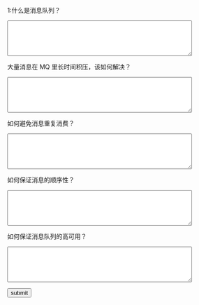 1:什么是消息队列？<p/>
<textarea rows="5" cols="50" ></textarea>

大量消息在 MQ 里长时间积压，该如何解决？<p/>
<textarea rows="5" cols="50" ></textarea>

如何避免消息重复消费？<p/>
<textarea rows="5" cols="50" ></textarea>

如何保证消息的顺序性？<p/>
<textarea rows="5" cols="50" ></textarea>

如何保证消息队列的高可用？<p/>
<textarea rows="5" cols="50" ></textarea>
<button click="alert('aaa')">submit</button>